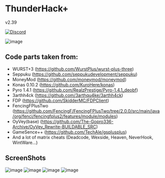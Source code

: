 # ThunderHack+ 

v2.39

[![Discord](https://img.shields.io/discord/995440739125301338?color=5a08bf&label=Discord&logo=discord&logoColor=ffffff&style=for-the-badge)](https://discord.gg/uMqM8EhM34)


![image](https://user-images.githubusercontent.com/82473048/207445457-ec45ddbe-8d84-41cd-a3d9-a97c1fe03f52.png)
## Code parts taken from:
- WURST+3 (https://github.com/WurstPlus/wurst-plus-three)
- Seppuku (https://github.com/seppukudevelopment/seppuku)
- MoneyMod (https://github.com/moneymod/moneymod)
- Konas 0.10.2 (https://github.com/KuroHere/konas)
- Pyro 1.4.1 (https://github.com/RealzPrestige/Pyro-1.4.1_deobf)
- 3arthh4ck (https://github.com/3arthqu4ke/3arthh4ck)
- FDP (https://github.com/SkidderMC/FDPClient)
- FencingFPlusTwo (https://github.com/FencingF/FencingFPlusTwo/tree/2.0.0/src/main/java/org/fenci/fencingfplus2/features/module/modules)
- OyVey(base) (https://github.com/The-Gopro336-Archive/OyVey_Rewrite-BUILDABLE_SRC) 
- GameSence++ (https://github.com/TechAle/gsplusplus)
- And a lot of matrix cheats (Deadcode, Wexside, Heaven, NeverHook, WintWare...)
## ScreenShots
![image](https://cdn.discordapp.com/attachments/934396624111824900/1052471093597839380/2022-12-14_09.22.11.png)
![image](https://cdn.discordapp.com/attachments/934396624111824900/1052471111096488006/2022-12-14_09.22.53.png)
![image](https://cdn.discordapp.com/attachments/934396624111824900/1052471114330296320/2022-12-14_09.23.01.png)
![image](https://cdn.discordapp.com/attachments/934396624111824900/1052471126523121696/2022-12-14_09.23.24.png)
